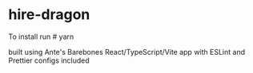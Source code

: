 # hire-dragon

To install run # yarn

built using Ante's Barebones React/TypeScript/Vite app with ESLint and Prettier configs included
